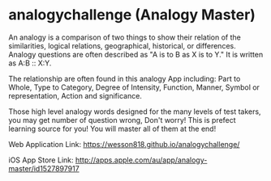 # analogychallenge (Analogy Master)

An analogy is a comparison of two things to show their relation of the similarities, logical relations, geographical, historical, or differences. Analogy questions are often described as "A is to B as X is to Y." It is written as A:B :: X:Y. 

The relationship are often found in this analogy App including: Part to Whole, Type to Category, Degree of Intensity, Function, Manner, Symbol or representation, Action and significance. 

Those high level analogy words designed for the many levels of test takers, you may get number of question wrong, Don't worry! This is prefect learning source for you! You will master all of them at the end! 

Web Application Link: https://wesson818.github.io/analogychallenge/

iOS App Store Link: http://apps.apple.com/au/app/analogy-master/id1527897917
